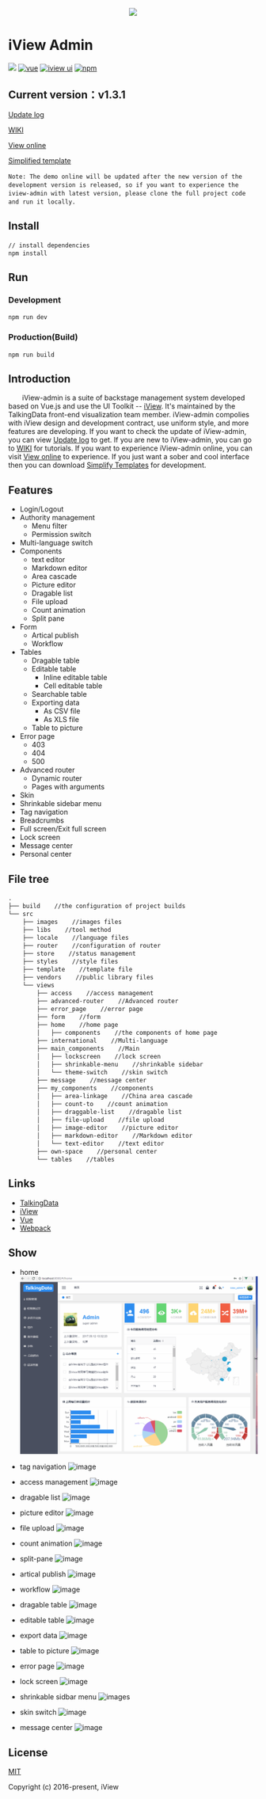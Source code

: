 <p align="center">
    <a href="https://www.iviewui.com">
        <img width="200" src="https://file.iviewui.com/logo.svg">
    </a>
</p>

# iView Admin
[![](https://img.shields.io/travis/iview/iview-admin.svg?style=flat-square)](https://travis-ci.org/iview/iview-admin)
[![vue](https://img.shields.io/badge/vue-2.5.13-brightgreen.svg?style=flat-square)](https://github.com/vuejs/vue)
[![iview ui](https://img.shields.io/badge/iview-2.8.0-brightgreen.svg?style=flat-square)](https://github.com/iview/iview)
[![npm](https://img.shields.io/npm/l/express.svg)]()

## Current version：v1.3.1
[Update log](https://github.com/iview/iview-admin/releases)

[WIKI](https://github.com/iview/iview-admin/wiki)

[View online](https://iview.github.io/iview-admin)

[Simplified template](https://github.com/iview/iview-admin/tree/template)

`Note: The demo online will be updated after the new version of the development version is released, so if you want to experience the iview-admin with latest version, please clone the full project code and run it locally.`

## Install
```bush
// install dependencies
npm install
```
## Run
### Development
```bush
npm run dev
```
### Production(Build)
```bush
npm run build
```

## Introduction
&emsp;&emsp;iView-admin is a suite of backstage management system developed based on Vue.js and use the UI Toolkit -- [iView](https://www.iviewui.com). It's maintained by the TalkingData front-end visualization team member. iView-admin compolies with iView design and development contract, use uniform style, and more features are developing. If you want to check the update of iView-admin, you can view [Update log](https://github.com/iview/iview-admin/releases) to get. If you are new to iView-admin, you can go to [WIKI](https://github.com/iview/iview-admin/wiki) for tutorials. If you want to experience iView-admin online, you can visit [View online](https://iview.github.io/iview-admin) to experience. If you just want a sober and cool interface then you can download [Simplify Templates](https://github.com/iview/iview-admin/tree/template) for development.

## Features

- Login/Logout
- Authority management
    - Menu filter
    - Permission switch
- Multi-language switch
- Components
    - text editor
    - Markdown editor
    - Area cascade
    - Picture editor
    - Dragable list
    - File upload
    - Count animation
    - Split pane
- Form
    - Artical publish
    - Workflow
- Tables
    - Dragable table
    - Editable table
        - Inline editable table
        - Cell editable table
    - Searchable table
    - Exporting data
        - As CSV file
        - As XLS file
    - Table to picture
- Error page
    - 403
    - 404
    - 500
- Advanced router
    - Dynamic router
    - Pages with arguments
- Skin
- Shrinkable sidebar menu
- Tag navigation
- Breadcrumbs
- Full screen/Exit full screen
- Lock screen
- Message center
- Personal center

## File tree
```shell
.
├── build    //the configuration of project builds
└── src
    ├── images    //images files
    ├── libs    //tool method
    ├── locale    //language files
    ├── router    //configuration of router
    ├── store    //status management
    ├── styles    //style files
    ├── template    //template file
    ├── vendors    //public library files
    └── views
        ├── access    //access management
        ├── advanced-router    //Advanced router
        ├── error_page    //error page
        ├── form    //form
        ├── home    //home page
        │   ├── components    //the components of home page
        ├── international    //Multi-language
        ├── main_components    //Main
        │   ├── lockscreen    //lock screen
        │   ├── shrinkable-menu    //shrinkable sidebar
        │   └── theme-switch    //skin switch
        ├── message    //message center
        ├── my_components    //components
        │   ├── area-linkage    //China area cascade
        │   ├── count-to    //count animation
        │   ├── draggable-list    //dragable list
        │   ├── file-upload    //file upload
        │   ├── image-editor    //picture editor
        │   ├── markdown-editor    //Markdown editor
        │   └── text-editor    //text editor
        ├── own-space    //personal center
        └── tables    //tables
```

## Links

- [TalkingData](https://github.com/TalkingData)
- [iView](https://github.com/iview/iview)
- [Vue](https://github.com/vuejs/vue)
- [Webpack](https://github.com/webpack/webpack)

## Show

- home
![image](https://github.com/iview/iview-admin/raw/dev/github-gif/home.gif)

- tag navigation
![image](https://github.com/iview/iview-admin/raw/dev/github-gif/page-tags.gif)

- access management
![image](https://github.com/iview/iview-admin/raw/dev/github-gif/access.gif)

- dragable list
![image](https://github.com/iview/iview-admin/raw/dev/github-gif/dragable-list.gif)

- picture editor
![image](https://github.com/iview/iview-admin/raw/dev/github-gif/image-editor.gif)

- file upload
![image](https://github.com/iview/iview-admin/raw/dev/github-gif/upload.gif)

- count animation
![image](https://github.com/iview/iview-admin/raw/dev/github-gif/count-to.gif)

- split-pane
![image](https://github.com/iview/iview-admin/raw/dev/github-gif/split-pane.gif)

- artical publish
![image](https://github.com/iview/iview-admin/raw/dev/github-gif/article-publish.gif)

- workflow
![image](https://github.com/iview/iview-admin/raw/dev/github-gif/workflow.gif)

- dragable table
![image](https://github.com/iview/iview-admin/raw/dev/github-gif/dragable-table.gif)

- editable table
![image](https://github.com/iview/iview-admin/raw/dev/github-gif/editable-table.gif)

- export data
![image](https://github.com/iview/iview-admin/raw/dev/github-gif/exportable-table.gif)

- table to picture
![image](https://github.com/iview/iview-admin/raw/dev/github-gif/table2image.gif)

- error page
![image](https://github.com/iview/iview-admin/raw/dev/github-gif/error-page.gif)

- lock screen
![image](https://github.com/iview/iview-admin/raw/dev/github-gif/locking.gif)

- shrinkable sidbar menu
![image](https://github.com/iview/iview-admin/raw/dev/github-gif/sidebarmenu.gif)s

- skin switch
![image](https://github.com/iview/iview-admin/raw/dev/github-gif/theme.gif)

- message center
![image](https://github.com/iview/iview-admin/raw/dev/github-gif/message.gif)

## License
[MIT](http://opensource.org/licenses/MIT)

Copyright (c) 2016-present, iView

